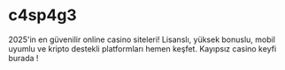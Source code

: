 # c4sp4g3
2025'in en güvenilir online casino siteleri! Lisanslı, yüksek bonuslu, mobil uyumlu ve kripto destekli platformları hemen keşfet. Kayıpsız casino keyfi burada !

